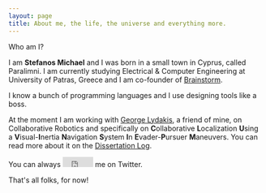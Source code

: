 ```yaml
---
layout: page
title: About me, the life, the universe and everything more.
---
```


<div class="message">
  Who am I?
</div>

I am <strong>Stefanos Michael</strong> and I was born in a small town in Cyprus, called Paralimni. I am currently studying Electrical & Computer Engineering at University of Patras, Greece and I am co-founder of <a href="http://www.thebrainstorm.gr" target="_blank">Brainstorm</a>. 

I know a bunch of programming languages and I use designing tools like a boss.

At the moment I am working with <a href="http://www.ldkge.com" target="_blank">George Lydakis</a>, a friend of mine, on Collaborative Robotics and specifically on <strong>C</strong>ollaborative <strong>L</strong>ocalization <strong>U</strong>sing a <strong>V</strong>isual-<strong>I</strong>nertia <strong>N</strong>avigation <strong>S</strong>ystem <strong>I</strong>n <strong>E</strong>vader-<strong>P</strong>ursuer <strong>M</strong>aneuvers. You can read more about it on the <a href="http://www.thebrainstorm.gr/index.php/portfolio/cluvinsiepm/" target="_blank">Dissertation Log</a>.

You can always <iframe id="twitter-widget-0" vertical-align="middle" scrolling="no" frameborder="0" allowtransparency="true" src="https://platform.twitter.com/widgets/follow_button.37e112509e16b7fe5e4cf93632594a08.en.html#_=1420818266168&amp;id=twitter-widget-0&amp;lang=en&amp;screen_name=stefanos990&amp;show_count=false&amp;show_screen_name=false&amp;size=m" class="twitter-follow-button twitter-follow-button" title="Twitter Follow Button" data-twttr-rendered="true" style="width: 60px; height: 20px;"></iframe> me on Twitter.

That's all folks, for now!